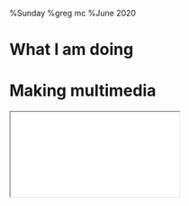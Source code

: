 %Sunday
%greg mc
%June 2020

# What I am doing

<audio  data-autoplay ><source src="good_afternoon_miss.mp3" ></audio>

# Making multimedia

<div class="wrap"><iframe src="pp.html" > </iframe></div>




